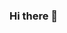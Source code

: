 ### Hi there 👋

<!--
**altwebga/altwebga** is a ✨ _special_ ✨ repository because its `README.md` (this file) appears on your GitHub profile.

<h1 align="center">Hi there, I'm <a href="https://daniilshat.ru/" target="_blank">Daniil</a> 
<img src="https://github.com/blackcater/blackcater/raw/main/images/Hi.gif" height="32"/></h1>
<h3 align="center">Computer science student, IT news writer from Russia 🇷🇺</h3>
